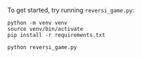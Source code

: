 To get started, try running `reversi_game.py`:

```
python -m venv venv
source venv/bin/activate
pip install -r requirements.txt

python reversi_game.py
```
